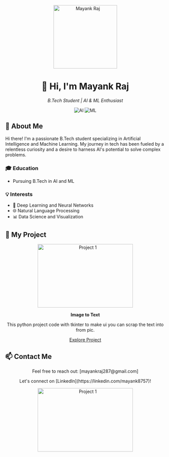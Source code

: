 <!-- Header -->
<p align="center">
  <img src="https://github.com/mayank6940/ATM_Machine_C/assets/44741414/9d14ec6c-08c4-4f2a-9a4e-c96f8c2f8509" alt="Mayank Raj" width="200" height="200">
</p>

<h1 align="center">👋 Hi, I'm Mayank Raj</h1>
<p align="center">
  <i>B.Tech Student | AI & ML Enthusiast</i>
</p>

<!-- Shields/Badges (Optional) -->
<p align="center">
  <img src="https://img.shields.io/badge/-Artificial%20Intelligence-0078D4?style=for-the-badge&logo=ai&logoColor=white" alt="AI">
  <img src="https://img.shields.io/badge/-Machine%20Learning-FF5733?style=for-the-badge&logo=ml&logoColor=white" alt="ML">
</p>

<!-- About Me -->
<h2>🧐 About Me</h2>

<p>
  Hi there! I'm a passionate B.Tech student specializing in Artificial Intelligence and Machine Learning. My journey in tech has been fueled by a relentless curiosity and a desire to harness AI's potential to solve complex problems.
</p>

<!-- Education -->
<h3>🎓 Education</h3>

- Pursuing B.Tech in AI and ML

<!-- Interests -->
<h3>💡 Interests</h3>

- 🧠 Deep Learning and Neural Networks
- 🌐 Natural Language Processing
- 📊 Data Science and Visualization

<!-- My Projects -->
<h2>🚀 My Project</h2>

<div align="center">
  <a href="https://github.com/mayank6940/image-to-text">
    <img src="https://user-images.githubusercontent.com/44741414/169603803-ce67af29-eb3a-49e4-946e-3394bec78e44.png" alt="Project 1" width="300" height="200">
  </a>

</div>

<div align="center">
  <p><b>Image to Text</b></p>
  <p>This python project code with tkinter to make ui you can scrap the text into from pic.</p>
  <p><a href="https://github.com/mayank6940/image-to-text">Explore Project</a></p>
</div>



<!-- Contact Me -->
<h2>📫 Contact Me</h2>

<p align="center">
  Feel free to reach out: [mayankraj287@gmail.com]
</p>

<!-- Social Links -->
<p align="center">
  Let's connect on [LinkedIn](https://linkedin.com/mayank8757)!
</p>

<div align="center">
  <a href="https://holopin.io/@mayank6940">
    <img src="https://holopin.me/mayank6940" alt="Project 1" width="300" height="200">
  </a>

</div>

